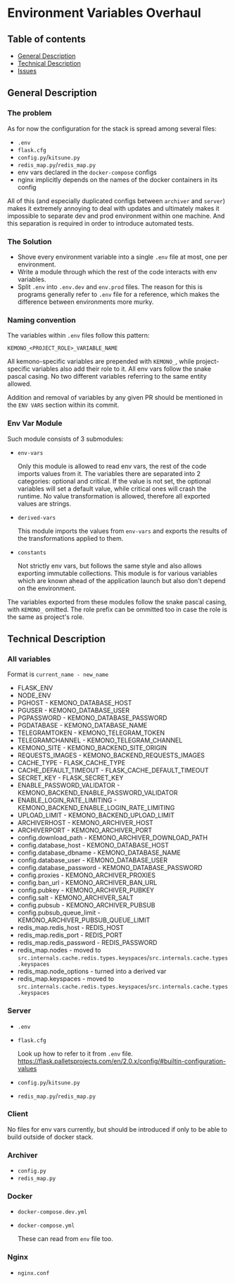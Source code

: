 # Environment Variables Overhaul

## Table of contents
- [General Description](#general-description)
- [Technical Description](#technical-description)
- [Issues](#issues)

## General Description

### The problem
As for now the configuration for the stack is spread among several files:

- `.env`
- `flask.cfg`
- `config.py`/`kitsune.py`
- `redis_map.py`/`redis_map.py`
- env vars declared in the `docker-compose` configs
- nginx implicitly depends on the names of the docker containers in its config

All of this (and especially duplicated configs between `archiver` and `server`) makes it extremely annoying to deal with updates and ultimately makes it impossible to separate dev and prod environment within one machine. And this separation is required in order to introduce automated tests.

### The Solution
- Shove every environment variable into a single `.env` file at most, one per environment.
- Write a module through which the rest of the code interacts with env variables.
- Split `.env` into `.env.dev` and `env.prod` files. The reason for this is programs generally refer to `.env` file for a reference, which makes the difference between environments more murky.

### Naming convention
The variables within `.env` files follow this pattern:
```
KEMONO_<PROJECT_ROLE>_VARIABLE_NAME
```

All kemono-specific variables are prepended with `KEMONO_`, while project-specific variables also add their role to it. All env vars follow the snake pascal casing. No two different variables referring to the same entity allowed.

Addition and removal of variables by any given PR should be mentioned in the `ENV VARS` section within its commit.

### Env Var Module
Such module consists of 3 submodules:
- `env-vars`

  Only this module is allowed to read env vars, the rest of the code imports values from it.
  The variables there are separated into 2 categories: optional and critical. If the value is not set, the optional variables will set a default value, while critical ones will crash the runtime.
  No value transformation is allowed, therefore all exported values are strings.

- `derived-vars`

  This module imports the values from `env-vars` and exports the results of the transformations applied to them.

- `constants`

  Not strictly env vars, but follows the same style and also allows exporting immutable collections. This module is for various variables which are known ahead of the application launch but also don't depend on the environment.

The variables exported from these modules follow the snake pascal casing, with `KEMONO_` omitted. The role prefix can be ommitted too in case the role is the same as project's role.

## Technical Description

### All variables
Format is `current_name - new_name`
- FLASK_ENV
- NODE_ENV
- PGHOST - KEMONO_DATABASE_HOST
- PGUSER - KEMONO_DATABASE_USER
- PGPASSWORD - KEMONO_DATABASE_PASSWORD
- PGDATABASE - KEMONO_DATABASE_NAME
- TELEGRAMTOKEN - KEMONO_TELEGRAM_TOKEN
- TELEGRAMCHANNEL - KEMONO_TELEGRAM_CHANNEL
- KEMONO_SITE - KEMONO_BACKEND_SITE_ORIGIN
- REQUESTS_IMAGES - KEMONO_BACKEND_REQUESTS_IMAGES
- CACHE_TYPE - FLASK_CACHE_TYPE
- CACHE_DEFAULT_TIMEOUT - FLASK_CACHE_DEFAULT_TIMEOUT
- SECRET_KEY - FLASK_SECRET_KEY
- ENABLE_PASSWORD_VALIDATOR - KEMONO_BACKEND_ENABLE_PASSWORD_VALIDATOR
- ENABLE_LOGIN_RATE_LIMITING - KEMONO_BACKEND_ENABLE_LOGIN_RATE_LIMITING
- UPLOAD_LIMIT - KEMONO_BACKEND_UPLOAD_LIMIT
- ARCHIVERHOST - KEMONO_ARCHIVER_HOST
- ARCHIVERPORT - KEMONO_ARCHIVER_PORT
- config.download_path - KEMONO_ARCHIVER_DOWNLOAD_PATH
- config.database_host - KEMONO_DATABASE_HOST
- config.database_dbname - KEMONO_DATABASE_NAME
- config.database_user - KEMONO_DATABASE_USER
- config.database_password - KEMONO_DATABASE_PASSWORD
- config.proxies - KEMONO_ARCHIVER_PROXIES
- config.ban_url - KEMONO_ARCHIVER_BAN_URL
- config.pubkey - KEMONO_ARCHIVER_PUBKEY
- config.salt - KEMONO_ARCHIVER_SALT
- config.pubsub - KEMONO_ARCHIVER_PUBSUB
- config.pubsub_queue_limit - KEMONO_ARCHIVER_PUBSUB_QUEUE_LIMIT
- redis_map.redis_host - REDIS_HOST
- redis_map.redis_port - REDIS_PORT
- redis_map.redis_password - REDIS_PASSWORD
- redis_map.nodes - moved to `src.internals.cache.redis.types.keyspaces`/`src.internals.cache.types.keyspaces`
- redis_map.node_options - turned into a derived var
- redis_map.keyspaces - moved to `src.internals.cache.redis.types.keyspaces`/`src.internals.cache.types.keyspaces`


### Server
- `.env`
- `flask.cfg`

  Look up how to refer to it from `.env` file.
  https://flask.palletsprojects.com/en/2.0.x/config/#builtin-configuration-values

- `config.py`/`kitsune.py`
- `redis_map.py`/`redis_map.py`

### Client
  No files for env vars currently, but should be introduced if only to be able to build outside of docker stack.

### Archiver
- `config.py`
- `redis_map.py`

### Docker
- `docker-compose.dev.yml`
- `docker-compose.yml`

  These can read from `env` file too.

### Nginx
- `nginx.conf`
